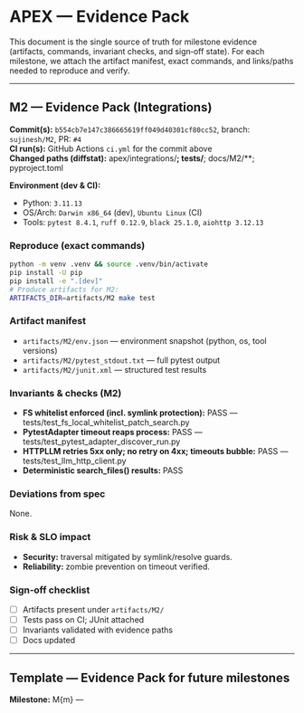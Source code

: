 # APEX — Evidence Pack

This document is the single source of truth for milestone evidence (artifacts, commands, invariant checks, and sign‑off state). For each milestone, we attach the artifact manifest, exact commands, and links/paths needed to reproduce and verify.

---

## M2 — Evidence Pack (Integrations)

**Commit(s):** `b554cb7e147c386665619ff049d40301cf80cc52`, branch: `sujinesh/M2`, PR: `#4`  
**CI run(s):** GitHub Actions `ci.yml` for the commit above  
**Changed paths (diffstat):** apex/integrations/**; tests/**; docs/M2/**; pyproject.toml

**Environment (dev & CI):**
- Python: `3.11.13`  
- OS/Arch: `Darwin x86_64` (dev), `Ubuntu Linux` (CI)  
- Tools: `pytest 8.4.1`, `ruff 0.12.9`, `black 25.1.0`, `aiohttp 3.12.13`

### Reproduce (exact commands)
```bash
python -m venv .venv && source .venv/bin/activate
pip install -U pip
pip install -e ".[dev]"
# Produce artifacts for M2:
ARTIFACTS_DIR=artifacts/M2 make test
```

### Artifact manifest

- `artifacts/M2/env.json` — environment snapshot (python, os, tool versions)
- `artifacts/M2/pytest_stdout.txt` — full pytest output
- `artifacts/M2/junit.xml` — structured test results

### Invariants & checks (M2)

- **FS whitelist enforced (incl. symlink protection):** PASS — tests/test_fs_local_whitelist_patch_search.py
- **PytestAdapter timeout reaps process:** PASS — tests/test_pytest_adapter_discover_run.py
- **HTTPLLM retries 5xx only; no retry on 4xx; timeouts bubble:** PASS — tests/test_llm_http_client.py
- **Deterministic search_files() results:** PASS

### Deviations from spec

None.

### Risk & SLO impact

- **Security:** traversal mitigated by symlink/resolve guards.
- **Reliability:** zombie prevention on timeout verified.

### Sign‑off checklist

- [ ] Artifacts present under `artifacts/M2/`
- [ ] Tests pass on CI; JUnit attached
- [ ] Invariants validated with evidence paths
- [ ] Docs updated

---

## Template — Evidence Pack for future milestones

**Milestone:** M{m} — <title>  
**Commit(s):** <sha(s)>, branch: <branch>, PR: #<n>  
**CI run(s):** <workflow/run ids or links>

### Reproduce (exact commands)
```bash
pip install -e ".[dev]"
ARTIFACTS_DIR=artifacts/M{m} make test
# For evals/benchmarks (when applicable):
# python -m scripts.run_eval_success_at_budget ... --out artifacts/M{m}/eval.jsonl
```

### Artifact manifest

- `artifacts/M{m}/env.json`
- `artifacts/M{m}/pytest_stdout.txt`, `artifacts/M{m}/junit.xml`
- (When applicable) `.../eval.jsonl`, `.../hist_bins.json`, `.../metrics.json`
- (Optional) `coverage.xml`

### Invariants & checks

- **I1 At‑least‑once & idempotency** — evidence/tests
- **I2 Causal monotonicity across epochs** — evidence/tests
- **I3 Per‑pair FIFO within epoch** — evidence/tests
- **I4 Budget safety** — evidence/tests (when BudgetGuard lands)
- **I5 Health fallback** — evidence/tests (when added)

### SLOs (when applicable)

- Success@Budget lift vs Best Static (paired bootstrap CI)
- Budget violations (CP bound)
- Controller p95; Switch p95 (phases)
- Stress loss; epoch‑check cost; memory; pooling benefit; PlanCache hit rate

### Recompute formulas

- **p95 from histogram:** Sum counts until ≥0.95·N; return bucket's upper edge.
- **Clopper‑Pearson (one‑sided 95%):** BetaInv(0.95, v+1, n−v)
- **Paired bootstrap lift:** Resample tasks with replacement; compute APEX−BestStatic per sample; report 2.5/97.5 percentiles.

### Deviations / Open questions

…

### Sign‑off checklist

- [ ] Artifacts complete & reproducible
- [ ] Invariants verified with pointers
- [ ] SLOs met (or deltas explained)